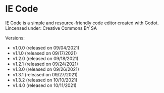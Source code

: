 # IE Code
IE Code is a simple and resource-friendly code editor created with Godot. <br />
Lincensed under: Creative Commons BY SA

Versions:<br />
* v1.0.0 (released on 09/04/2021)<br />
* v1.1.0 (released on 09/17/2021)<br />
* v1.2.0 (released on 09/18/2021)<br />
* v1.2.1 (released on 09/24/2021)<br />
* v1.3.0 (released on 09/26/2021)<br />
* v1.3.1 (released on 09/27/2021)<br />
* v1.3.2 (released on 10/10/2021)<br />
* v1.4.0 (released on 10/11/2021)
